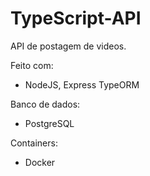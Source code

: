 # TypeScript-API
API de postagem de videos. 

Feito com:
  - NodeJS, Express TypeORM

Banco de dados:
  - PostgreSQL

Containers:
  - Docker
